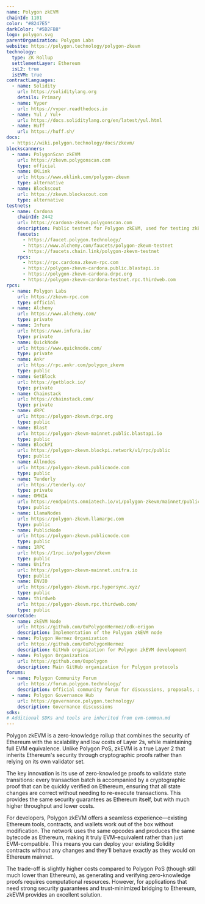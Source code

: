 ```yaml
---
name: Polygon zkEVM
chainId: 1101
color: "#8247E5"
darkColor: "#5D2FB8"
logo: polygon.svg
parentOrganization: Polygon Labs
website: https://polygon.technology/polygon-zkevm
technology:
  type: ZK Rollup
  settlementLayer: Ethereum
  isL2: true
  isEVM: true
contractLanguages:
  - name: Solidity
    url: https://soliditylang.org
    details: Primary
  - name: Vyper
    url: https://vyper.readthedocs.io
  - name: Yul / Yul+
    url: https://docs.soliditylang.org/en/latest/yul.html
  - name: Huff
    url: https://huff.sh/
docs:
  - https://wiki.polygon.technology/docs/zkevm/
blockscanners:
  - name: PolygonScan zkEVM
    url: https://zkevm.polygonscan.com
    type: official
  - name: OKLink
    url: https://www.oklink.com/polygon-zkevm
    type: alternative
  - name: Blockscout
    url: https://zkevm.blockscout.com
    type: alternative
testnets:
  - name: Cardona
    chainId: 2442
    url: https://cardona-zkevm.polygonscan.com
    description: Public testnet for Polygon zkEVM, used for testing zkEVM smart contracts and dApps before mainnet deployment.
    faucets:
      - https://faucet.polygon.technology/
      - https://www.alchemy.com/faucets/polygon-zkevm-testnet
      - https://faucets.chain.link/polygon-zkevm-testnet
    rpcs:
      - https://rpc.cardona.zkevm-rpc.com
      - https://polygon-zkevm-cardona.public.blastapi.io
      - https://polygon-zkevm-cardona.drpc.org
      - https://polygon-zkevm-cardona-testnet.rpc.thirdweb.com
rpcs:
  - name: Polygon Labs
    url: https://zkevm-rpc.com
    type: official
  - name: Alchemy
    url: https://www.alchemy.com/
    type: private
  - name: Infura
    url: https://www.infura.io/
    type: private
  - name: QuickNode
    url: https://www.quicknode.com/
    type: private
  - name: Ankr
    url: https://rpc.ankr.com/polygon_zkevm
    type: public
  - name: GetBlock
    url: https://getblock.io/
    type: private
  - name: Chainstack
    url: https://chainstack.com/
    type: private
  - name: dRPC
    url: https://polygon-zkevm.drpc.org
    type: public
  - name: Blast
    url: https://polygon-zkevm-mainnet.public.blastapi.io
    type: public
  - name: BlockPI
    url: https://polygon-zkevm.blockpi.network/v1/rpc/public
    type: public
  - name: Allnodes
    url: https://polygon-zkevm.publicnode.com
    type: public
  - name: Tenderly
    url: https://tenderly.co/
    type: private
  - name: OMNIA
    url: https://endpoints.omniatech.io/v1/polygon-zkevm/mainnet/public
    type: public
  - name: LlamaNodes
    url: https://polygon-zkevm.llamarpc.com
    type: public
  - name: PublicNode
    url: https://polygon-zkevm.publicnode.com
    type: public
  - name: 1RPC
    url: https://1rpc.io/polygon/zkevm
    type: public
  - name: Unifra
    url: https://polygon-zkevm-mainnet.unifra.io
    type: public
  - name: ENVIO
    url: https://polygon-zkevm.rpc.hypersync.xyz/
    type: public
  - name: thirdweb
    url: https://polygon-zkevm.rpc.thirdweb.com/
    type: public
sourceCode:
  - name: zkEVM Node
    url: https://github.com/0xPolygonHermez/cdk-erigon
    description: Implementation of the Polygon zkEVM node
  - name: Polygon Hermez Organization
    url: https://github.com/0xPolygonHermez
    description: GitHub organization for Polygon zkEVM development
  - name: Polygon Organization
    url: https://github.com/0xpolygon
    description: Main GitHub organization for Polygon protocols
forums:
  - name: Polygon Community Forum
    url: https://forum.polygon.technology/
    description: Official community forum for discussions, proposals, and support
  - name: Polygon Governance Hub
    url: https://governance.polygon.technology/
    description: Governance discussions
sdks:
# Additional SDKs and tools are inherited from evm-common.md
---
```


Polygon zkEVM is a zero-knowledge rollup that combines the security of Ethereum with the scalability and low costs of Layer 2s, while maintaining full EVM equivalence. Unlike Polygon PoS, zkEVM is a true Layer 2 that inherits Ethereum's security through cryptographic proofs rather than relying on its own validator set.

The key innovation is its use of zero-knowledge proofs to validate state transitions: every transaction batch is accompanied by a cryptographic proof that can be quickly verified on Ethereum, ensuring that all state changes are correct without needing to re-execute transactions. This provides the same security guarantees as Ethereum itself, but with much higher throughput and lower costs.

For developers, Polygon zkEVM offers a seamless experience—existing Ethereum tools, contracts, and wallets work out of the box without modification. The network uses the same opcodes and produces the same bytecode as Ethereum, making it truly EVM-equivalent rather than just EVM-compatible. This means you can deploy your existing Solidity contracts without any changes and they'll behave exactly as they would on Ethereum mainnet.

The trade-off is slightly higher costs compared to Polygon PoS (though still much lower than Ethereum), as generating and verifying zero-knowledge proofs requires computational resources. However, for applications that need strong security guarantees and trust-minimized bridging to Ethereum, zkEVM provides an excellent solution.